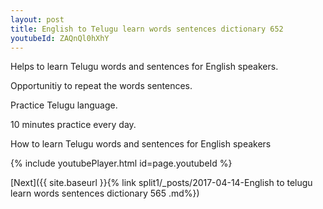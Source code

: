 ```yaml
---
layout: post
title: English to Telugu learn words sentences dictionary 652 
youtubeId: ZAQnQl0hXhY
---
```

 
 
Helps to learn Telugu words and sentences for English speakers.

Opportunitiy to repeat the words sentences. 

Practice Telugu language. 
 
10 minutes practice every day. 
 
How to learn Telugu words and sentences for English speakers 
 
{% include youtubePlayer.html id=page.youtubeId %}
 
 
[Next]({{ site.baseurl }}{% link  split1/_posts/2017-04-14-English to telugu learn words sentences dictionary 565 .md%})
 
